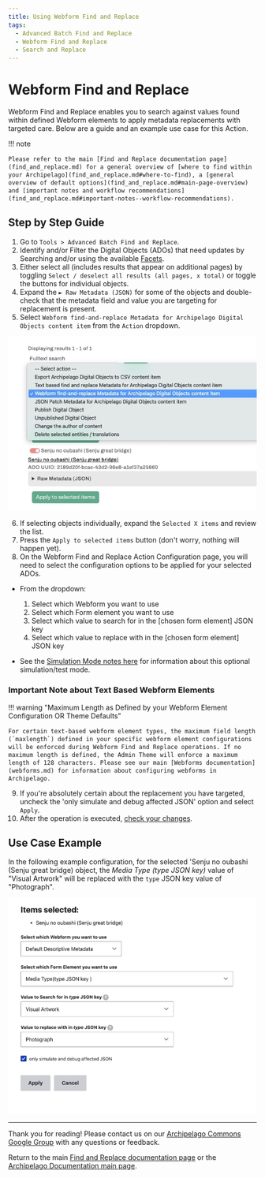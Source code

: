 ```yaml
---
title: Using Webform Find and Replace 
tags:
  - Advanced Batch Find and Replace
  - Webform Find and Replace
  - Search and Replace
---
```


# Webform Find and Replace

Webform Find and Replace enables you to search against values found within defined Webform elements to apply metadata replacements with targeted care. Below are a guide and an example use case for this Action.

!!! note

    Please refer to the main [Find and Replace documentation page](find_and_replace.md) for a general overview of [where to find within your Archipelago](find_and_replace.md#where-to-find), a [general overview of default options](find_and_replace.md#main-page-overview) and [important notes and workflow recommendations](find_and_replace.md#important-notes--workflow-recommendations).

## Step by Step Guide

1. Go to `Tools > Advanced Batch Find and Replace`.
2. Identify and/or Filter the Digital Objects (ADOs) that need updates by Searching and/or using the available [Facets](find_and_replace.md#default-facets-configured).
3. Either select all (includes results that appear on additional pages) by toggling `Select / deselect all results (all pages, x total)` or toggle the buttons for individual objects.
4. Expand the `► Raw Metadata (JSON)` for some of the objects and double-check that the metadata field and value you are targeting for replacement is present.
5. Select `Webform find-and-replace Metadata for Archipelago Digital Objects content item` from the `Action` dropdown.

![Selection and Action](images/SelectionAndAction_WebformFAR_2022-12.jpg)

6. If selecting objects individually, expand the `Selected X items` and review the list.
7. Press the `Apply to selected items` button (don't worry, nothing will happen yet).  
8. On the Webform Find and Replace Action Configuration page, you will need to select the configuration options to be applied for your selected ADOs.

- From the dropdown:
    1. Select which Webform you want to use
    2. Select which Form element you want to use
    3. Select which value to search for in the [chosen form element] JSON key
    4. Select which value to replace with in the [chosen form element] JSON key

- See the [Simulation Mode notes here](find_and_replace/#simulation-mode) for information about this optional simulation/test mode.

### Important Note about Text Based Webform Elements

!!! warning "Maximum Length as Defined by your Webform Element Configuration OR Theme Defaults"

    For certain text-based webform element types, the maximum field length (`maxlength`) defined in your specific webform element configurations will be enforced during Webform Find and Replace operations. If no maximum length is defined, the Admin Theme will enforce a maximum length of 128 characters. Please see our main [Webforms documentation](webforms.md) for information about configuring webforms in Archipelago.

9. If you're absolutely certain about the replacement you have targeted, uncheck the 'only simulate and debug affected JSON' option and select `Apply`.
10. After the operation is executed, [check your changes](find_and_replace/#checking-your-changes).

## Use Case Example

In the following example configuration, for the selected 'Senju no oubashi (Senju great bridge) object, the *Media Type (type JSON key)* value of "Visual Artwork" will be replaced with the `type` JSON key value of "Photograph".

  ![Action Configuration](images/ActionConfiguration_WebformFAR_2022-12.jpg)

___

Thank you for reading! Please contact us on our [Archipelago Commons Google Group](https://groups.google.com/forum/#!forum/archipelago-commons) with any questions or feedback.

Return to the main [Find and Replace documentation page](find_and_replace.md) or the [Archipelago Documentation main page](index.md).








